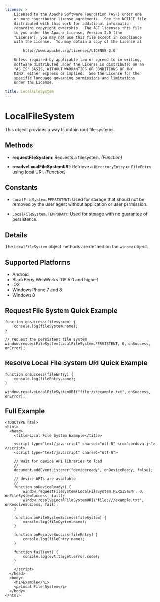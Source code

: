 ```yaml
---
license: >
    Licensed to the Apache Software Foundation (ASF) under one
    or more contributor license agreements.  See the NOTICE file
    distributed with this work for additional information
    regarding copyright ownership.  The ASF licenses this file
    to you under the Apache License, Version 2.0 (the
    "License"); you may not use this file except in compliance
    with the License.  You may obtain a copy of the License at

        http://www.apache.org/licenses/LICENSE-2.0

    Unless required by applicable law or agreed to in writing,
    software distributed under the License is distributed on an
    "AS IS" BASIS, WITHOUT WARRANTIES OR CONDITIONS OF ANY
    KIND, either express or implied.  See the License for the
    specific language governing permissions and limitations
    under the License.

title: LocalFileSystem
---
```


LocalFileSystem
===============

This object provides a way to obtain root file systems.

Methods
----------

- __requestFileSystem__: Requests a filesystem. _(Function)_

- __resolveLocalFileSystemURI__: Retrieve a `DirectoryEntry` or `FileEntry` using local URI. _(Function)_

Constants
---------

- `LocalFileSystem.PERSISTENT`: Used for storage that should not be removed by the user agent without application or user permission.

- `LocalFileSystem.TEMPORARY`: Used for storage with no guarantee of persistence.

Details
-------

The `LocalFileSystem` object methods are defined on the `window` object.

Supported Platforms
-------------------

- Android
- BlackBerry WebWorks (OS 5.0 and higher)
- iOS
- Windows Phone 7 and 8
- Windows 8

Request File System Quick Example
---------------------------------

    function onSuccess(fileSystem) {
        console.log(fileSystem.name);
    }

    // request the persistent file system
    window.requestFileSystem(LocalFileSystem.PERSISTENT, 0, onSuccess, onError);

Resolve Local File System URI Quick Example
-------------------------------------------

    function onSuccess(fileEntry) {
        console.log(fileEntry.name);
    }

    window.resolveLocalFileSystemURI("file:///example.txt", onSuccess, onError);

Full Example
------------

    <!DOCTYPE html>
    <html>
      <head>
        <title>Local File System Example</title>

        <script type="text/javascript" charset="utf-8" src="cordova.js"></script>
        <script type="text/javascript" charset="utf-8">

        // Wait for device API libraries to load
        //
        document.addEventListener("deviceready", onDeviceReady, false);

        // device APIs are available
        //
        function onDeviceReady() {
            window.requestFileSystem(LocalFileSystem.PERSISTENT, 0, onFileSystemSuccess, fail);
            window.resolveLocalFileSystemURI("file:///example.txt", onResolveSuccess, fail);
        }

        function onFileSystemSuccess(fileSystem) {
            console.log(fileSystem.name);
        }

        function onResolveSuccess(fileEntry) {
            console.log(fileEntry.name);
        }

        function fail(evt) {
            console.log(evt.target.error.code);
        }

        </script>
      </head>
      <body>
        <h1>Example</h1>
        <p>Local File System</p>
      </body>
    </html>
